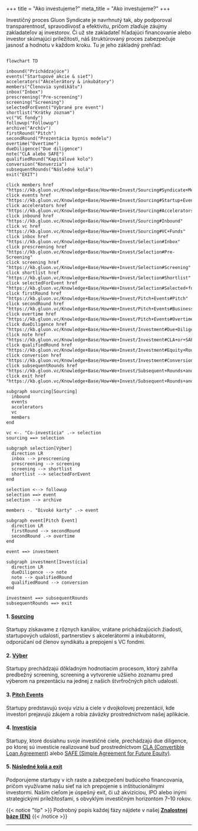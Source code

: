 +++
title = "Ako investujeme?"
meta_title = "Ako investujeme?"
+++

Investičný proces Gluon Syndicate je navrhnutý tak, aby podporoval transparentnosť, spravodlivosť a efektivitu, pričom zlaďuje záujmy zakladateľov aj investorov. Či už ste zakladateľ hľadajúci financovanie alebo investor skúmajúci príležitosti, náš štruktúrovaný proces zabezpečuje jasnosť a hodnotu v každom kroku. Tu je jeho základný prehľad:

```mermaid

flowchart TD

inbound("Prichádzajúce")
events("Startupové akcie & sieť")
accelerators("Akcelerátory & inkubátory")
members("Členovia syndikátu")
inbox("Inbox")
prescreening("Pre-screening")
screening("Screening")
selectedForEvent("Vybrané pre event")
shortlist("Krátky zoznam")
vc("VC fondy")
followup("Followup")
archive("Archív")
firstRound("Pitch")
secondRound("Prezentácia byznis modelu")
overtime("Overtime")
dueDiligence("Due diligence")
note("CLA alebo SAFE")
qualifiedRound("Kapitálové kolo")
conversion("Konverzia")
subsequentRounds("Následné kolá")
exit("EXIT") 

click members href "https://kb.gluon.vc/Knowledge+Base/How+We+Invest/Sourcing#Syndicate+Members"
click events href "https://kb.gluon.vc/Knowledge+Base/How+We+Invest/Sourcing#Startup+Events+%26+Network"
click accelerators href "https://kb.gluon.vc/Knowledge+Base/How+We+Invest/Sourcing#Accelerators+%26+Incubators"
click inbound href "https://kb.gluon.vc/Knowledge+Base/How+We+Invest/Sourcing#Inbound"
click vc href "https://kb.gluon.vc/Knowledge+Base/How+We+Invest/Sourcing#VC+Funds"
click inbox href "https://kb.gluon.vc/Knowledge+Base/How+We+Invest/Selection#Inbox"
click prescreening href "https://kb.gluon.vc/Knowledge+Base/How+We+Invest/Selection#Pre-Screening"
click screening href "https://kb.gluon.vc/Knowledge+Base/How+We+Invest/Selection#Screening"
click shortlist href "https://kb.gluon.vc/Knowledge+Base/How+We+Invest/Selection#Shortlist"
click selectedForEvent href "https://kb.gluon.vc/Knowledge+Base/How+We+Invest/Selection#Selected+for+Event"
click firstRound href "https://kb.gluon.vc/Knowledge+Base/How+We+Invest/Pitch+Events#Pitch"
click secondRound href "https://kb.gluon.vc/Knowledge+Base/How+We+Invest/Pitch+Events#Business+Model+Presentation"
click overtime href "https://kb.gluon.vc/Knowledge+Base/How+We+Invest/Pitch+Events#Overtime"
click dueDiligence href "https://kb.gluon.vc/Knowledge+Base/How+We+Invest/Investment#Due+Diligence"
click note href "https://kb.gluon.vc/Knowledge+Base/How+We+Invest/Investment#CLA+or+SAFE"
click qualifiedRound href "https://kb.gluon.vc/Knowledge+Base/How+We+Invest/Investment#Equity+Round"
click conversion href "https://kb.gluon.vc/Knowledge+Base/How+We+Invest/Investment#Conversion"
click subsequentRounds href "https://kb.gluon.vc/Knowledge+Base/How+We+Invest/Subsequent+Rounds+and+Exit#Subsequent+Rounds"
click exit href "https://kb.gluon.vc/Knowledge+Base/How+We+Invest/Subsequent+Rounds+and+Exit#Exit"

subgraph sourcing[Sourcing]
  inbound
  events
  accelerators
  vc
  members
end

vc <-. "Co-investícia" .-> selection
sourcing ==> selection

subgraph selection[Výber]
  direction LR
  inbox --> prescreening
  prescreening --> screening
  screening --> shortlist
  shortlist --> selectedForEvent
end 

selection <--> followup
selection ==> event
selection --> archive

members -. "Divoké karty" .-> event  

subgraph event[Pitch Event]
  direction LR
  firstRound --> secondRound
  secondRound .-> overtime
end 

event ==> investment  

subgraph investment[Investícia]
  direction LR
  dueDiligence --> note
  note --> qualifiedRound
  qualifiedRound --> conversion
end

investment ==> subsequentRounds
subsequentRounds ==> exit

```

#### 1. [Sourcing](https://kb.gluon.vc/Knowledge+Base/How+We+Invest/Sourcing)

Startupy získavame z rôznych kanálov, vrátane prichádzajúcich žiadostí, startupových udalostí, partnerstiev s akcelerátormi a inkubátormi, odporúčaní od členov syndikátu a prepojení s VC fondmi.

#### 2. [Výber](https://kb.gluon.vc/Knowledge+Base/How+We+Invest/Selection)

Startupy prechádzajú dôkladným hodnotiacim procesom, ktorý zahŕňa predbežný screening, screening a vytvorenie užšieho zoznamu pred výberom na prezentáciu na jednej z našich štvrťročných pitch udalostí.

#### 3. [Pitch Events](https://kb.gluon.vc/Knowledge+Base/How+We+Invest/Pitch+Events)

Startupy predstavujú svoju víziu a ciele v dvojkolovej prezentácii, kde investori prejavujú záujem a robia záväzky prostredníctvom našej aplikácie.

#### 4. [Investícia](https://kb.gluon.vc/Knowledge+Base/How+We+Invest/Investment)

Startupy, ktoré dosiahnu svoje investičné ciele, prechádzajú due diligence, po ktorej sú investície realizované buď prostredníctvom [CLA (Convertible Loan Agreement)](https://kb.gluon.vc/Knowledge+Base/CLA+(Convertible+Loan+Agreement)) alebo [SAFE (Simple Agreement for Future Equity)](https://kb.gluon.vc/Knowledge+Base/SAFE+(Simple+Agreement+for+Future+Equity)).

#### 5. [Následné kolá a exit](https://kb.gluon.vc/Knowledge+Base/How+We+Invest/Subsequent+Rounds+and+Exit)

Podporujeme startupy v ich raste a zabezpečení budúceho financovania, pričom využívame našu sieť na ich prepojenie s inštitucionálnymi investormi. Naším cieľom je úspešný exit, či už akvizíciou, IPO alebo inými strategickými príležitosťami, s obvyklým investičným horizontom 7–10 rokov.

{{< notice "tip" >}}
Podrobný popis každej fázy nájdete v našej **[Znalostnej báze (EN)](https://kb.gluon.vc/)**
{{< /notice >}}

---